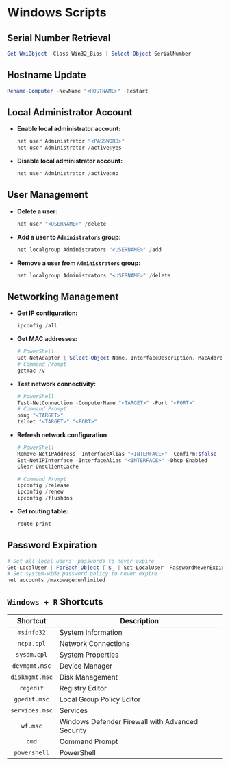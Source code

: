 # Windows Scripts

## Serial Number Retrieval

```powershell
Get-WmiObject -Class Win32_Bios | Select-Object SerialNumber
```

## Hostname Update

```powershell
Rename-Computer -NewName "<HOSTNAME>" -Restart
```

## Local Administrator Account

-   **Enable local administrator account:**

    ```powershell
    net user Administrator "<PASSWORD>"
    net user Administrator /active:yes
    ```

-   **Disable local administrator account:**

    ```powershell
    net user Administrator /active:no
    ``` 

## User Management

-   **Delete a user:**

    ```powershell
    net user "<USERNAME>" /delete
    ```

-   **Add a user to `Administrators` group:**

    ```powershell
    net localgroup Administrators "<USERNAME>" /add
    ```

-   **Remove a user from `Administrators` group:**

    ```powershell
    net localgroup Administrators "<USERNAME>" /delete
    ```

## Networking Management

-   **Get IP configuration:**

    ```powershell
    ipconfig /all
    ```

-   **Get MAC addresses:**

    ```powershell
    # PowerShell
    Get-NetAdapter | Select-Object Name, InterfaceDescription, MacAddress
    # Command Prompt
    getmac /v
    ```

-   **Test network connectivity:**

    ```powershell
    # PowerShell
    Test-NetConnection -ComputerName "<TARGET>" -Port "<PORT>"
    # Command Prompt
    ping "<TARGET>"
    telnet "<TARGET>" "<PORT>"
    ```

-   **Refresh network configuration**

    ```powershell
    # PowerShell
    Remove-NetIPAddress -InterfaceAlias "<INTERFACE>" -Confirm:$false
    Set-NetIPInterface -InterfaceAlias "<INTERFACE>" -Dhcp Enabled
    Clear-DnsClientCache
    
    # Command Prompt
    ipconfig /release
    ipconfig /renew
    ipconfig /flushdns
    ```

-   **Get routing table:**

    ```powershell
    route print
    ```

## Password Expiration

```powershell
# Set all local users' passwords to never expire
Get-LocalUser | ForEach-Object { $_ | Set-LocalUser -PasswordNeverExpires $true }
# Set system-wide password policy to never expire
net accounts /maxpwage:unlimited
```

## `Windows + R` Shortcuts

Shortcut        |Description
:--------------:|------------------------------------------------
`msinfo32`      |System Information
`ncpa.cpl`      |Network Connections
`sysdm.cpl`     |System Properties
`devmgmt.msc`   |Device Manager
`diskmgmt.msc`  |Disk Management
`regedit`       |Registry Editor
`gpedit.msc`    |Local Group Policy Editor
`services.msc`  |Services
`wf.msc`        |Windows Defender Firewall with Advanced Security
`cmd`           |Command Prompt
`powershell`    |PowerShell